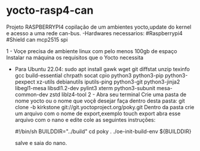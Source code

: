 # yocto-rasp4-can
Projeto RASPBERRYPI4 copilação de um ambientes yocto,update do kernel e acesso a uma rede can-bus.
-Hardwares necessarios: 
#Raspberrypi4
#Shield can mcp2515 spi

1 - Voçe precisa de ambiente linux com pelo menos 100gb de espaço
Instalar na máquina os requisitos que o Yocto necessita
- Para Ubuntu 22.04:
sudo apt install gawk wget git diffstat unzip texinfo gcc build-essential chrpath socat
cpio python3 python3-pip python3-pexpect xz-utils debianutils iputils-ping python3-git
python3-jinja2 libegl1-mesa libsdl1.2-dev pylint3 xterm python3-subunit mesa-common-dev
zstd liblz4-tool
2 - Abra seu terminal
  Crie uma pasta de nome yocto ou o nome que voçê desejar faça dentro desta pasta:
  git clone -b kirkstone git://git.yoctoproject.org/poky.git
  Dentro da pasta crie um arquivo com o nome de export,exemplo touch export
  abra esse arquivo com o nano e edite cole as seguintes instruções:


  #!/bin/sh
  BUILDDIR="../build"
  cd poky
. ./oe-init-build-env ${BUILDDIR}


  salve e saia do nano.
  

  
  
